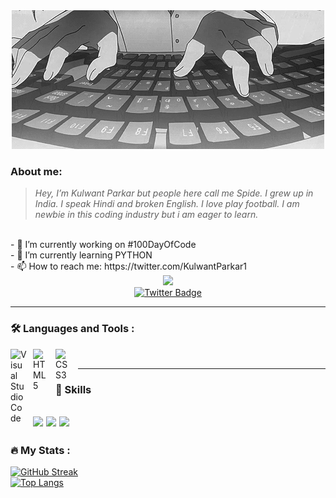 <div id="header" align="center">
  <img src="https://raw.githubusercontent.com/kulwantparkar/gif/main/7A5ZfPJ.gif" />
</div>

### About me:
> *Hey, I’m Kulwant Parkar but people here call me Spide. I grew up in India. I speak Hindi and broken English. I love play football.
>   I am newbie in this coding industry but i am eager to learn.*
<br>
- 🔭 I’m currently working on #100DayOfCode <br>
- 🌱 I’m currently learning PYTHON <br>
- 📫 How to reach me: https://twitter.com/KulwantParkar1 

<div id="header" align="center">
  <img src="https://media.giphy.com/media/M9gbBd9nbDrOTu1Mqx/giphy.gif" width="100"/>
</div>

<div id="badges" align = "center">
  </a>
  <a href="https://twitter.com/KulwantParkar1">
    <img src="https://img.shields.io/badge/Twitter-blue?style=for-the-badge&logo=twitter&logoColor=white" alt="Twitter Badge"/>
  </a>
</div>

---

### :hammer_and_wrench: Languages and Tools :
<img align="left" alt="Visual Studio Code" width="26px" src="https://cdn.jsdelivr.net/gh/devicons/devicon/icons/vscode/vscode-original.svg" style="padding-right:10px;" />
<img align="left" alt="HTML5" width="26px" src="https://cdn.jsdelivr.net/gh/devicons/devicon/icons/html5/html5-original.svg" style="padding-right:10px;" />
<img align="left" alt="CSS3" width="26px" src="https://cdn.jsdelivr.net/gh/devicons/devicon/icons/css3/css3-original.svg" style="padding-right:10px;" /><br>

---

### 💼 Skills

![](https://img.shields.io/badge/Code-Python-informational?style=flat&logo=Python&logoColor=white&color=4AB197)
![](https://img.shields.io/badge/Code-HTML-informational?style=flat&logo=html5&logoColor=white&color=4AB197)
![](https://img.shields.io/badge/Code-CSS-informational?style=flat&logo=css3&logoColor=white&color=4AB197)
---

### :fire: My Stats :
[![GitHub Streak](http://github-readme-streak-stats.herokuapp.com?user=kulwantparkar&theme=dark&background=000000)](https://git.io/streak-stats)<br>
[![Top Langs](https://github-readme-stats.vercel.app/api/top-langs/?username=kulwantparkar&layout=compact&theme=vision-friendly-dark)](https://github.com/anuraghazra/github-readme-stats)<br>

